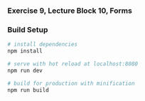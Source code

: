 ### Exercise 9, Lecture Block 10, Forms

### Build Setup

``` bash
# install dependencies
npm install

# serve with hot reload at localhost:8080
npm run dev

# build for production with minification
npm run build
```